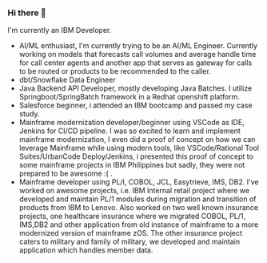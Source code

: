 ### Hi there 👋

I'm currently an IBM Developer.

 - AI/ML enthusiast, I'm currently trying to be an AI/ML Engineer. Currently working on models that forecasts call volumes and average handle time for call center agents and another app that serves as gateway for calls to be routed or products to be recommended to the caller.
 - dbt/Snowflake Data Engineer
 - Java Backend API Developer, mostly developing Java Batches. I utilize Springboot/SpringBatch framework in a Redhat openshift platform.
 - Salesforce beginner, i attended an IBM bootcamp and passed my case study.
 - Mainframe modernization developer/beginner using VSCode as IDE, Jenkins for CI/CD pipeline. I was so excited to learn and implement mainframe modernization, I even did a proof of concept on how we can leverage Mainframe while using modern tools, like VSCode/Rational Tool Suites/UrbanCode Deploy/Jenkins, i presented this proof of concept to some mainframe projects in IBM Philippines but sadly, they were not prepared to be awesome :( .
 - Mainframe developer using PL/I, COBOL, JCL, Easytrieve, IMS, DB2. I've worked on awesome projects, i.e. IBM Internal retail project where we developed and maintain PL/1 modules during migration and transition of products from IBM to Lenovo. Also worked on two well known insurance projects, one healthcare insurance where we migrated COBOL, PL/1, IMS,DB2 and other application from old instance of mainframe to a more modernized version of mainframe zOS. The other insurance project caters to military and family of military, we developed and maintain application which handles member data.

<!--
**krondina/krondina** is a ✨ _special_ ✨ repository because its `README.md` (this file) appears on your GitHub profile.

Here are some ideas to get you started:

- 🔭 I’m currently working on ...
- 🌱 I’m currently learning ...
- 👯 I’m looking to collaborate on ...
- 🤔 I’m looking for help with ...
- 💬 Ask me about ...
- 📫 How to reach me: ...
- 😄 Pronouns: ...
- ⚡ Fun fact: ...
-->
